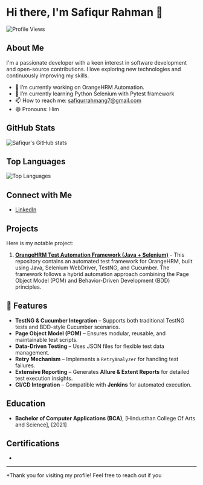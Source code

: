 # Hi there, I'm Safiqur Rahman 👋

![Profile Views](https://komarev.com/ghpvc/?username=safiqurrahmang7&color=green)

## About Me

I'm a passionate developer with a keen interest in software development and open-source contributions. I love exploring new technologies and continuously improving my skills.

- 🔭 I’m currently working on OrangeHRM Automation.
- 🌱 I’m currently learning Python Selenium with Pytest framework
- 📫 How to reach me: safiqurrahmang7@gmail.com
- 😄 Pronouns: Him

## GitHub Stats

![Safiqur's GitHub stats](https://github-readme-stats.vercel.app/api?username=safiqurrahmang7&show_icons=true&theme=radical)

## Top Languages

![Top Languages](https://github-readme-stats.vercel.app/api/top-langs/?username=safiqurrahmang7&layout=compact&theme=radical)

## Connect with Me

- [LinkedIn](www.linkedin.com/in/safiqurrahmansoftwareengineer)

## Projects

Here is my notable project:

1. **[OrangeHRM Test Automation Framework (Java + Selenium)](https://github.com/safiqurrahmang7/OrangeHRM-Test-Automation-Java-Selenium)** - This repository contains an automated test framework for OrangeHRM, built using Java, Selenium WebDriver, TestNG, and Cucumber. The framework follows a hybrid automation approach combining the Page Object Model (POM) and Behavior-Driven Development (BDD) principles.


## 🚀 Features
- **TestNG & Cucumber Integration** – Supports both traditional TestNG tests and BDD-style Cucumber scenarios.
- **Page Object Model (POM)** – Ensures modular, reusable, and maintainable test scripts.
- **Data-Driven Testing** – Uses JSON files for flexible test data management.
- **Retry Mechanism** – Implements a `RetryAnalyzer` for handling test failures.
- **Extensive Reporting** – Generates **Allure & Extent Reports** for detailed test execution insights.
- **CI/CD Integration** – Compatible with **Jenkins** for automated execution.

## Education

- **Bachelor of Computer Applications (BCA)**, [Hindusthan College Of Arts and Science], [2021]

## Certifications

- 

---

*Thank you for visiting my profile! Feel free to reach out if you
